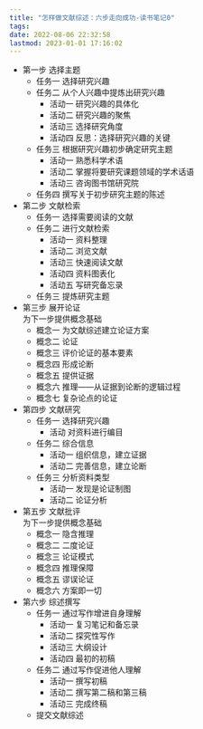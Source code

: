 ```yaml
---
title: "怎样做文献综述：六步走向成功-读书笔记0"
tags: 
date: 2022-08-06 22:32:58
lastmod: 2023-01-01 17:16:02
---
```

- 第一步 选择主题
    - 任务一 选择研究兴趣
    - 任务二 从个人兴趣中提炼出研究兴趣
        - 活动一 研究兴趣的具体化
        - 活动二 研究兴趣的聚焦
        - 活动三 选择研究角度
        - 活动四 反思：选择研究兴趣的关键
    - 任务三 根据研究兴趣初步确定研究主题
        - 活动一 熟悉科学术语
        - 活动二 掌握将要研究课题领域的学术话语
        - 活动三 咨询图书馆研究院
    - 任务四 撰写关于初步研究主题的陈述
- 第二步 文献检索
    - 任务一 选择需要阅读的文献
    - 任务二 进行文献检索
        - 活动一 资料整理
        - 活动二 浏览文献
        - 活动三 快速阅读文献
        - 活动四 资料图表化
        - 活动五 写研究备忘录
    - 任务三 提炼研究主题
- 第三步 展开论证  
    为下一步提供概念基础
    - 概念一 为文献综述建立论证方案
    - 概念二 论证
    - 概念三 评价论证的基本要素
    - 概念四 形成论断
    - 概念五 提供证据
    - 概念六 推理——从证据到论断的逻辑过程
    - 概念七 复杂论点的论证
- 第四步 文献研究
    - 任务一 选择研究兴趣
        - 活动 对资料进行编目
    - 任务二 综合信息
        - 活动一 组织信息，建立证据
        - 活动二 完善信息，建立论断
    - 任务三 分析资料类型
        - 活动一 发现是论证制图
        - 活动二 论证分析
- 第五步 文献批评  
    为下一步提供概念基础
    - 概念一 隐含推理
    - 概念二 二度论证
    - 概念三 论证模式
    - 概念四 推理保障
    - 概念五 谬误论证
    - 概念六 方案即一切
- 第六步 综述撰写
    - 任务一 通过写作增进自身理解
        - 活动一 复习笔记和备忘录
        - 活动二 探究性写作
        - 活动三 大纲设计
        - 活动四 最初的初稿
    - 任务二 通过写作促进他人理解
        - 活动一 撰写初稿
        - 活动二 撰写第二稿和第三稿
        - 活动三 完成终稿
    - 提交文献综述